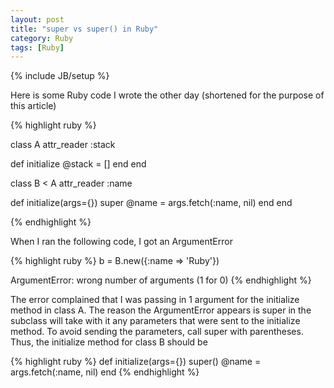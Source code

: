 ```yaml
---
layout: post
title: "super vs super() in Ruby"
category: Ruby
tags: [Ruby]
---
```

{% include JB/setup %}

Here is some Ruby code I wrote the other day (shortened for the purpose of this article)

{% highlight ruby %}

class A
  attr_reader :stack

  def initialize
    @stack = []
  end
end

class B < A
  attr_reader :name

  def initialize(args={})
    super
    @name = args.fetch(:name, nil)
  end
end

{% endhighlight %}

When I ran the following code, I got an ArgumentError

{% highlight ruby %}
b = B.new({:name => 'Ruby'})

ArgumentError: wrong number of arguments (1 for 0)
{% endhighlight %}

The error complained that I was passing in 1 argument for the initialize method
in class A. The reason the ArgumentError appears is super in the subclass will take
with it any parameters that were sent to the initialize method. To avoid sending
the parameters, call super with parentheses. Thus, the initialize method for class
B should be

{% highlight ruby %}
def initialize(args={})
  super()
  @name = args.fetch(:name, nil)
end
{% endhighlight %}